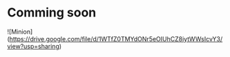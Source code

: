 # Comming soon
![Minion] (https://drive.google.com/file/d/1WTfZ0TMYdONr5eOIUhCZ8iytWWsIcvY3/view?usp=sharing)
